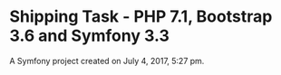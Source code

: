 Shipping Task - PHP 7.1, Bootstrap 3.6 and Symfony 3.3
=======

A Symfony project created on July 4, 2017, 5:27 pm.
